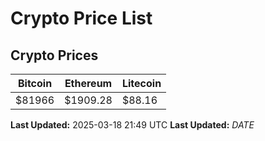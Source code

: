 # Crypto Price List

## Crypto Prices
| Bitcoin | Ethereum | Litecoin |
| ------- | -------- | -------- |
| $81966 | $1909.28 | $88.16 |
**Last Updated:** 2025-03-18 21:49 UTC
**Last Updated:** $DATE$
